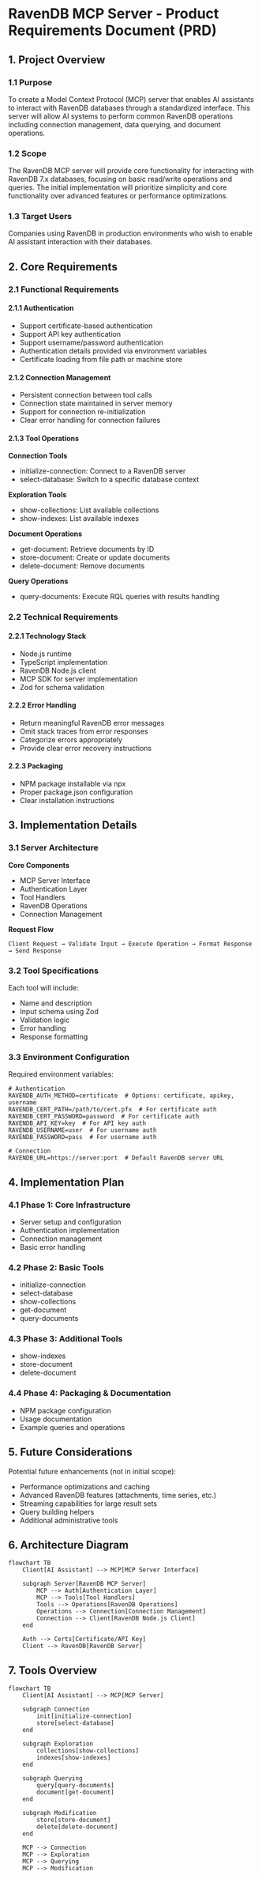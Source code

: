 # RavenDB MCP Server - Product Requirements Document (PRD)

## 1. Project Overview

### 1.1 Purpose

To create a Model Context Protocol (MCP) server that enables AI assistants to interact with RavenDB databases through a standardized interface. This server will allow AI systems to perform common RavenDB operations including connection management, data querying, and document operations.

### 1.2 Scope

The RavenDB MCP server will provide core functionality for interacting with RavenDB 7.x databases, focusing on basic read/write operations and queries. The initial implementation will prioritize simplicity and core functionality over advanced features or performance optimizations.

### 1.3 Target Users

Companies using RavenDB in production environments who wish to enable AI assistant interaction with their databases.

## 2. Core Requirements

### 2.1 Functional Requirements

#### 2.1.1 Authentication

- Support certificate-based authentication
- Support API key authentication
- Support username/password authentication
- Authentication details provided via environment variables
- Certificate loading from file path or machine store

#### 2.1.2 Connection Management

- Persistent connection between tool calls
- Connection state maintained in server memory
- Support for connection re-initialization
- Clear error handling for connection failures

#### 2.1.3 Tool Operations

**Connection Tools**

- initialize-connection: Connect to a RavenDB server
- select-database: Switch to a specific database context

**Exploration Tools**

- show-collections: List available collections
- show-indexes: List available indexes

**Document Operations**

- get-document: Retrieve documents by ID
- store-document: Create or update documents
- delete-document: Remove documents

**Query Operations**

- query-documents: Execute RQL queries with results handling

### 2.2 Technical Requirements

#### 2.2.1 Technology Stack

- Node.js runtime
- TypeScript implementation
- RavenDB Node.js client
- MCP SDK for server implementation
- Zod for schema validation

#### 2.2.2 Error Handling

- Return meaningful RavenDB error messages
- Omit stack traces from error responses
- Categorize errors appropriately
- Provide clear error recovery instructions

#### 2.2.3 Packaging

- NPM package installable via npx
- Proper package.json configuration
- Clear installation instructions

## 3. Implementation Details

### 3.1 Server Architecture

**Core Components**

- MCP Server Interface
- Authentication Layer
- Tool Handlers
- RavenDB Operations
- Connection Management

**Request Flow**

```
Client Request → Validate Input → Execute Operation → Format Response → Send Response
```

### 3.2 Tool Specifications

Each tool will include:

- Name and description
- Input schema using Zod
- Validation logic
- Error handling
- Response formatting

### 3.3 Environment Configuration

Required environment variables:

```
# Authentication
RAVENDB_AUTH_METHOD=certificate  # Options: certificate, apikey, username
RAVENDB_CERT_PATH=/path/to/cert.pfx  # For certificate auth
RAVENDB_CERT_PASSWORD=password  # For certificate auth
RAVENDB_API_KEY=key  # For API key auth
RAVENDB_USERNAME=user  # For username auth
RAVENDB_PASSWORD=pass  # For username auth

# Connection
RAVENDB_URL=https://server:port  # Default RavenDB server URL
```

## 4. Implementation Plan

### 4.1 Phase 1: Core Infrastructure

- Server setup and configuration
- Authentication implementation
- Connection management
- Basic error handling

### 4.2 Phase 2: Basic Tools

- initialize-connection
- select-database
- show-collections
- get-document
- query-documents

### 4.3 Phase 3: Additional Tools

- show-indexes
- store-document
- delete-document

### 4.4 Phase 4: Packaging & Documentation

- NPM package configuration
- Usage documentation
- Example queries and operations

## 5. Future Considerations

Potential future enhancements (not in initial scope):

- Performance optimizations and caching
- Advanced RavenDB features (attachments, time series, etc.)
- Streaming capabilities for large result sets
- Query building helpers
- Additional administrative tools

## 6. Architecture Diagram

```mermaid
flowchart TB
    Client[AI Assistant] --> MCP[MCP Server Interface]
    
    subgraph Server[RavenDB MCP Server]
        MCP --> Auth[Authentication Layer]
        MCP --> Tools[Tool Handlers]
        Tools --> Operations[RavenDB Operations]
        Operations --> Connection[Connection Management]
        Connection --> Client[RavenDB Node.js Client]
    end
    
    Auth --> Certs[Certificate/API Key]
    Client --> RavenDB[RavenDB Server]
```

## 7. Tools Overview

```mermaid
flowchart TB
    Client[AI Assistant] --> MCP[MCP Server]
    
    subgraph Connection
        init[initialize-connection]
        store[select-database]
    end
    
    subgraph Exploration
        collections[show-collections]
        indexes[show-indexes]
    end
    
    subgraph Querying
        query[query-documents]
        document[get-document]
    end
    
    subgraph Modification
        store[store-document]
        delete[delete-document]
    end
    
    MCP --> Connection
    MCP --> Exploration
    MCP --> Querying
    MCP --> Modification
```
